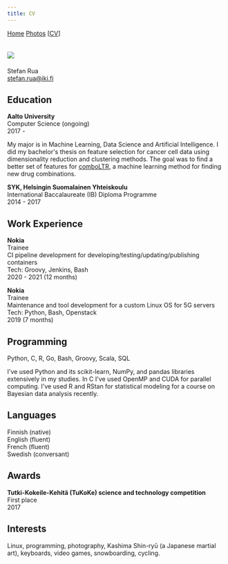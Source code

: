 ```yaml
---
title: CV
---
```


[Home](index.html) [Photos](photos.html) \[[CV](cv.html)\]

<img
    src="https://i.imgur.com/ca7NF1Z.jpg"
    style="
        border-radius: 10%;
        max-width: 200px;
        margin: 20px auto;
    "
/> \
Stefan Rua \
<stefan.rua@iki.fi>

## Education

**Aalto University** \
Computer Science (ongoing) \
2017 -

My major is in Machine Learning, Data Science and Artificial Intelligence.  I
did my bachelor's thesis on feature selection for cancer cell data using
dimensionality reduction and clustering methods. The goal was to find a better
set of features for [comboLTR](https://pubmed.ncbi.nlm.nih.gov/34252952/), a
machine learning method for finding new drug combinations.

**SYK, Helsingin Suomalainen Yhteiskoulu** \
International Baccalaureate (IB) Diploma Programme \
2014 - 2017

## Work Experience

**Nokia** \
Trainee \
CI pipeline development for developing/testing/updating/publishing containers \
Tech: Groovy, Jenkins, Bash \
2020 - 2021 (12 months)

**Nokia** \
Trainee \
Maintenance and tool development for a custom Linux OS for 5G servers \
Tech: Python, Bash, Openstack \
2019 (7 months)

## Programming

Python, C, R, Go, Bash, Groovy, Scala, SQL

I've used Python and its scikit-learn, NumPy, and pandas libraries extensively
in my studies.
In C I've used OpenMP and CUDA for parallel computing.
I've used R and RStan for statistical modeling for a course on Bayesian data analysis recently.

## Languages

Finnish (native) \
English (fluent) \
French (fluent) \
Swedish (conversant)

## Awards

**Tutki-Kokeile-Kehitä (TuKoKe) science and technology competition** \
First place \
2017

## Interests

Linux, programming, photography, Kashima Shin-ryū (a Japanese martial art), keyboards, video
games, snowboarding, cycling.
